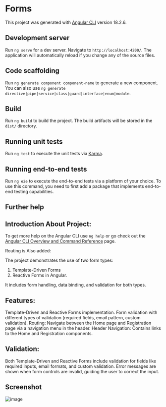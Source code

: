 # Forms

This project was generated with [Angular CLI](https://github.com/angular/angular-cli) version 18.2.6.

## Development server

Run `ng serve` for a dev server. Navigate to `http://localhost:4200/`. The application will automatically reload if you change any of the source files.

## Code scaffolding

Run `ng generate component component-name` to generate a new component. You can also use `ng generate directive|pipe|service|class|guard|interface|enum|module`.

## Build

Run `ng build` to build the project. The build artifacts will be stored in the `dist/` directory.

## Running unit tests

Run `ng test` to execute the unit tests via [Karma](https://karma-runner.github.io).

## Running end-to-end tests

Run `ng e2e` to execute the end-to-end tests via a platform of your choice. To use this command, you need to first add a package that implements end-to-end testing capabilities.

## Further help



## Introduction About Project:

To get more help on the Angular CLI use `ng help` or go check out the [Angular CLI Overview and Command Reference](https://angular.dev/tools/cli) page.

Routing is Also added:

The project demonstrates the use of two form types: 
   1. Template-Driven Forms 
   2. Reactive Forms in Angular. 
   
It includes form handling, data binding, and validation for both types.

## Features:

Template-Driven and Reactive Forms implementation.
Form validation with different types of validation (required fields, email pattern, custom validation).
Routing: Navigate between the Home page and Registration page via a navigation menu in the header.
Header Navigation: Contains links to the Home and Registration components.

## Validation:

Both Template-Driven and Reactive Forms include validation for fields like required inputs, email formats, and custom validation.
Error messages are shown when form controls are invalid, guiding the user to correct the input.

## Screenshot

![image](https://github.com/user-attachments/assets/38962186-474b-4f2d-b7ef-491cdf25c301)



